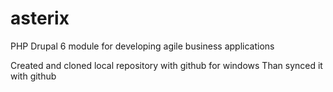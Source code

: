 asterix
=======

PHP Drupal 6 module for developing agile business applications

Created and cloned local repository with github for windows
Than synced it with github